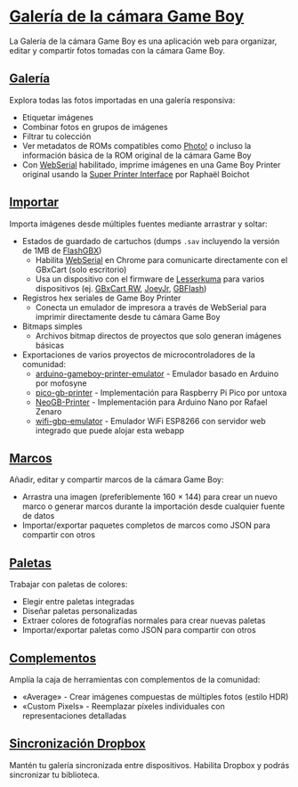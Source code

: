 # [Galería de la cámara Game Boy](https://github.com/HerrZatacke/gb-printer-web)

La Galería de la cámara Game Boy es una aplicación web para organizar, editar y compartir fotos tomadas con la cámara Game Boy.

## [Galería](/gallery)
Explora todas las fotos importadas en una galería responsiva:
- Etiquetar imágenes
- Combinar fotos en grupos de imágenes
- Filtrar tu colección
- Ver metadatos de ROMs compatibles como [Photo!](https://github.com/untoxa/gb-photo) o incluso la información básica de la ROM original de la cámara Game Boy
- Con [WebSerial](/webusb) habilitado, imprime imágenes en una Game Boy Printer original usando la [Super Printer Interface](https://github.com/Raphael-Boichot/Yet-another-PC-to-Game-Boy-Printer-interface/) por Raphaël Boichot

## [Importar](/import)
Importa imágenes desde múltiples fuentes mediante arrastrar y soltar:
- Estados de guardado de cartuchos (dumps `.sav` incluyendo la versión de 1MB de [FlashGBX](https://github.com/lesserkuma/FlashGBX))
  - Habilita [WebSerial](/webusb) en Chrome para comunicarte directamente con el GBxCart (solo escritorio)
  - Usa un dispositivo con el firmware de [Lesserkuma](https://github.com/lesserkuma) para varios dispositivos (ej. [GBxCart RW](https://www.gbxcart.com/), [JoeyJr](https://bennvenn.myshopify.com/products/usb-gb-c-cart-dumper-the-joey-jr), [GBFlash](https://github.com/simonkwng/GBFlash))
- Registros hex seriales de Game Boy Printer
  - Conecta un emulador de impresora a través de WebSerial para imprimir directamente desde tu cámara Game Boy
- Bitmaps simples
  - Archivos bitmap directos de proyectos que solo generan imágenes básicas
- Exportaciones de varios proyectos de microcontroladores de la comunidad:
  - [arduino-gameboy-printer-emulator](https://github.com/mofosyne/arduino-gameboy-printer-emulator) - Emulador basado en Arduino por mofosyne
  - [pico-gb-printer](https://github.com/untoxa/pico-gb-printer/) - Implementación para Raspberry Pi Pico por untoxa
  - [NeoGB-Printer](https://github.com/zenaror/NeoGB-Printer) - Implementación para Arduino Nano por Rafael Zenaro
  - [wifi-gbp-emulator](https://github.com/HerrZatacke/wifi-gbp-emulator) - Emulador WiFi ESP8266 con servidor web integrado que puede alojar esta webapp

## [Marcos](/frames)
Añadir, editar y compartir marcos de la cámara Game Boy:
- Arrastra una imagen (preferiblemente 160 × 144) para crear un nuevo marco o generar marcos durante la importación desde cualquier fuente de datos
- Importar/exportar paquetes completos de marcos como JSON para compartir con otros

## [Paletas](/palettes)
Trabajar con paletas de colores:
- Elegir entre paletas integradas
- Diseñar paletas personalizadas
- Extraer colores de fotografías normales para crear nuevas paletas
- Importar/exportar paletas como JSON para compartir con otros

## [Complementos](/settings/plugins)
Amplía la caja de herramientas con complementos de la comunidad:
- «Average» - Crear imágenes compuestas de múltiples fotos (estilo HDR)
- «Custom Pixels» - Reemplazar píxeles individuales con representaciones detalladas

## [Sincronización Dropbox](/settings/dropbox)
Mantén tu galería sincronizada entre dispositivos. Habilita Dropbox y podrás sincronizar tu biblioteca.
